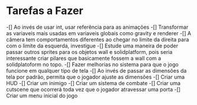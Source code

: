 # Tarefas a Fazer
-[]  Ao invés de usar int, usar referência para as animações
-[] Transformar as variaveis mais usadas em variaveis globais como gravity e renderer 
-[] A câmera tem comportamentos diferentes ao chegar no limite da direita para com o limite da esquerda, investigue
-[] Estude uma maneira de poder passar outros sprites para os objetos wall e solidplatform, pois seria interessante criar pilares que basicamente fossem a wall com a solidplatoform no topo.
-[] Fazer melhorias no sistema para que o jogo funcione em qualquer tipo de tela
-[] Ao invés de passar as dimensões da tela por padrão, permita que o jogador ajuste as dimensões
-[] Criar uma HUD
-[] Criar um inimigo
-[] Criar um sistema de combate
-[] Criar uma cutscene que ocorrerá toda vez que o jogador atravessar uma porta
-[] Criar um menu inicial do jogo





